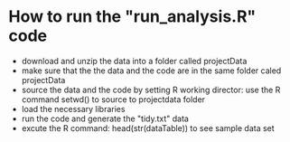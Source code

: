 # How to run the "run_analysis.R" code
* download and unzip the data into a folder called projectData
* make sure that the the data and the code are in the same folder caled projectData
* source the data and the code by setting R working director: use the R command setwd() to source to projectdata folder
* load the necessary libraries
* run the code and generate the "tidy.txt" data
* excute the R command: head(str(dataTable)) to see sample data set
